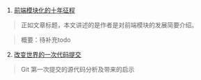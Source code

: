 1. [前端模块化的十年征程](https://zhuanlan.zhihu.com/p/265632724)
>正如文章标题，本文讲述的是作者是对前端模块的发展简要介绍。

>概要：待补充todo


2. [改变世界的一次代码提交](https://hutusi.com/articles/the-greatest-git-commit)
>Git 第一次提交的源代码分析及带来的启示

